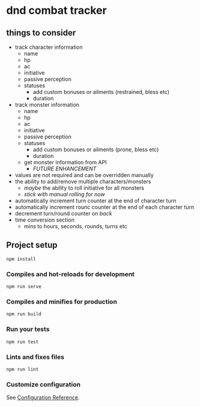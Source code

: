 # dnd combat tracker

## things to consider

- track character information
  - name
  - hp
  - ac
  - initiative
  - passive perception
  - statuses
    - add custom bonuses or ailments (restrained, bless etc)
    - duration
- track monster information
  - name
  - hp
  - ac
  - initiative
  - passive perception
  - statuses
    - add custom bonuses or ailments (prone, bless etc)
    - duration
  - get monster information from API
    - _FUTURE ENHANCEMENT_
- values are not required and can be overridden manually
- the ability to add/remove multiple characters/monsters
  - _maybe_ the ability to roll initiative for all monsters
  - _stick with manual rolling for now_
- automatically increment turn counter at the end of character turn
- automatically increment rounc counter at the end of each character turn
- decrement turn/round counter on _back_
- time conversion section
  - mins to hours, seconds, rounds, turns etc

## Project setup

```
npm install
```

### Compiles and hot-reloads for development

```
npm run serve
```

### Compiles and minifies for production

```
npm run build
```

### Run your tests

```
npm run test
```

### Lints and fixes files

```
npm run lint
```

### Customize configuration

See [Configuration Reference](https://cli.vuejs.org/config/).
